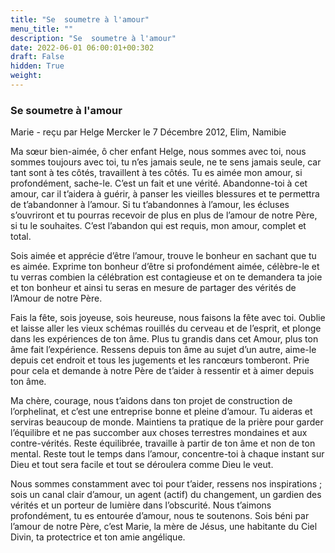 ```yaml
---
title: "Se  soumetre à l'amour"
menu_title: ""
description: "Se  soumetre à l'amour"
date: 2022-06-01 06:00:01+00:302
draft: False
hidden: True
weight:
---
```

### Se  soumetre à l'amour

Marie - reçu par Helge Mercker le 7 Décembre 2012, Elim, Namibie

Ma sœur bien-aimée, ô cher enfant Helge, nous sommes avec toi, nous sommes toujours avec toi, tu n’es jamais seule, ne te sens jamais seule, car tant sont à tes côtés, travaillent à tes côtés. Tu es aimée mon amour, si profondément, sache-le. C’est un fait et une vérité. Abandonne-toi à cet amour, car il t’aidera à guérir, à panser les vieilles blessures et te permettra de t’abandonner à l’amour. Si tu t’abandonnes à l’amour, les écluses s’ouvriront et tu pourras recevoir de plus en plus de l’amour de notre Père, si tu le souhaites. C’est l’abandon qui est requis, mon amour, complet et total.

Sois aimée et apprécie d’être l’amour, trouve le bonheur en sachant que tu es aimée. Exprime ton bonheur d’être si profondément aimée, célèbre-le et tu verras combien la célébration est contagieuse et on te demandera ta joie et ton bonheur et ainsi tu seras en mesure de partager des vérités de l’Amour de notre Père.

Fais la fête, sois joyeuse, sois heureuse, nous faisons la fête avec toi. Oublie et laisse aller les vieux schémas rouillés du cerveau et de l’esprit, et plonge dans les expériences de ton âme. Plus tu grandis dans cet Amour, plus ton âme fait l’expérience. Ressens depuis ton âme au sujet d’un autre, aime-le depuis cet endroit et tous les jugements et les rancœurs tomberont. Prie pour cela et demande à notre Père de t’aider à ressentir et à aimer depuis ton âme.

Ma chère, courage, nous t’aidons dans ton projet de construction de l’orphelinat, et c’est une entreprise bonne et pleine d’amour. Tu aideras et serviras beaucoup de monde. Maintiens ta pratique de la prière pour garder l’équilibre et ne pas succomber aux choses terrestres mondaines et aux contre-vérités. Reste équilibrée, travaille à partir de ton âme et non de ton mental. Reste tout le temps dans l’amour, concentre-toi à chaque instant sur Dieu et tout sera facile et tout se déroulera comme Dieu le veut.

Nous sommes constamment avec toi pour t’aider, ressens nos inspirations ; sois un canal clair d’amour, un agent (actif) du changement, un gardien des vérités et un porteur de lumière dans l’obscurité. Nous t’aimons profondément, tu es entourée d’amour, nous te soutenons. Sois béni par l’amour de notre Père, c’est Marie, la mère de Jésus, une habitante du Ciel Divin, ta protectrice et ton amie angélique.



